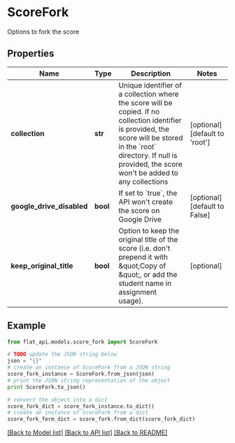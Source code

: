 # ScoreFork

Options to fork the score

## Properties

Name | Type | Description | Notes
------------ | ------------- | ------------- | -------------
**collection** | **str** | Unique identifier of a collection where the score will be copied. If no collection identifier is provided, the score will be stored in the &#x60;root&#x60; directory. If null is provided, the score won&#39;t be added to any collections  | [optional] [default to 'root']
**google_drive_disabled** | **bool** | If set to &#x60;true&#x60;, the API won&#39;t create the score on Google Drive  | [optional] [default to False]
**keep_original_title** | **bool** | Option to keep the original title of the score (i.e. don&#39;t prepend it with \&quot;Copy of \&quot;, or add the student name in assignment usage).  | [optional] 

## Example

```python
from flat_api.models.score_fork import ScoreFork

# TODO update the JSON string below
json = "{}"
# create an instance of ScoreFork from a JSON string
score_fork_instance = ScoreFork.from_json(json)
# print the JSON string representation of the object
print ScoreFork.to_json()

# convert the object into a dict
score_fork_dict = score_fork_instance.to_dict()
# create an instance of ScoreFork from a dict
score_fork_form_dict = score_fork.from_dict(score_fork_dict)
```
[[Back to Model list]](../README.md#documentation-for-models) [[Back to API list]](../README.md#documentation-for-api-endpoints) [[Back to README]](../README.md)


